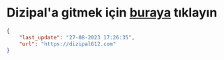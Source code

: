# Dizipal'a gitmek için [buraya](https://dizipal612.com) tıklayın
    
```json
{
    "last_update": "27-08-2023 17:26:35",
    "url": "https://dizipal612.com"
}
```